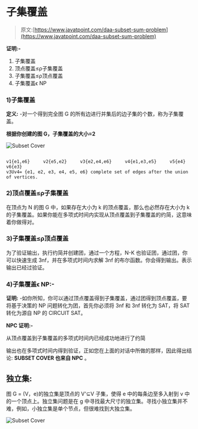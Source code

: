 # 子集覆盖

> 原文:[https://www.javatpoint.com/daa-subset-sum-problem](https://www.javatpoint.com/daa-subset-sum-problem)

**证明:-**

1.  子集覆盖
2.  顶点覆盖≤ρ子集覆盖
3.  子集覆盖≤ρ顶点覆盖
4.  子集覆盖&straightepsilon; NP

### 1)子集覆盖

**定义:** -对一个得到完全图 G 的所有边进行并集后的边子集的个数，称为子集覆盖。

**根据你创建的图 G，子集覆盖的大小=2**

![Subset Cover](../Images/173ffe82265dc0912c94b3a045940bc4.png)

```

v1{e1,e6}     v2{e5,e2}     v3{e2,e4,e6}     v4{e1,e3,e5}     v5{e4}     v6{e3}
v3Uv4= {e1, e2, e3, e4, e5, e6} complete set of edges after the union of vertices.

```

### 2)顶点覆盖≤ρ子集覆盖

在顶点为 N 的图 G 中，如果存在大小为 k 的顶点覆盖，那么也必然存在大小为 k 的子集覆盖。如果你能在多项式时间内实现从顶点覆盖到子集覆盖的约简，这意味着你做得对。

### 3)子集覆盖≤ρ顶点覆盖

为了验证输出，执行约简并创建团，通过一个方程，N-K 也验证团，通过团，你可以快速生成 3nf，并在多项式时间内求解 3nf 的布尔函数。你会得到输出。表示输出已经过验证。

### 4)子集覆盖&straightepsilon; NP:-

**证明:** -如你所知，你可以通过顶点覆盖得到子集覆盖，通过团得到顶点覆盖，要将基于决策的 NP 问题转化为团，首先你必须将 3nf 和 3nf 转化为 SAT，将 SAT 转化为源自 NP 的 CIRCUIT SAT。

**NPC 证明:-**

从顶点覆盖到子集覆盖的多项式时间内已经成功地进行了约简

输出也在多项式时间内得到验证，正如您在上面的对话中所做的那样，因此得出结论: **SUBSET COVER 也来自 NPC** 。

## 独立集:

图 G = (V，e)的独立集是顶点的 V'⊆V 子集，使得 e 中的每条边至多入射到 v 中的一个顶点上。独立集问题是在 g 中寻找最大尺寸的独立集。寻找小独立集并不难，例如，小独立集是单个节点，但很难找到大独立集。

![Subset Cover](../Images/3e1e9fc54a97d38e4df09d66c859ffab.png)